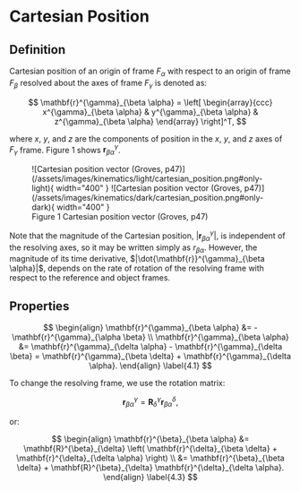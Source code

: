 # Cartesian Position

## Definition

Cartesian position of an origin of frame $F_\alpha$ with respect to an origin of frame $F_\beta$ resolved about the axes of frame $F_\gamma$ is denoted as:

$$
\mathbf{r}^{\gamma}_{\beta \alpha} = 
\left[
\begin{array}{ccc}
x^{\gamma}_{\beta \alpha} & y^{\gamma}_{\beta \alpha} & z^{\gamma}_{\beta \alpha}
\end{array}
\right]^T,
$$

where $x$, $y$, and $z$ are the components of position in the $x$, $y$, and $z$ axes of $F_\gamma$ frame. Figure 1 shows $\mathbf{r}^{\gamma}_{\beta \alpha}$.

<figure markdown>
  ![Cartesian position vector (Groves, p47)](/assets/images/kinematics/light/cartesian_position.png#only-light){ width="400" }
  ![Cartesian position vector (Groves, p47)](/assets/images/kinematics/dark/cartesian_position.png#only-dark){ width="400" }
  <figcaption>Figure 1 Cartesian position vector (Groves, p47)</figcaption>
</figure>

Note that the magnitude of the Cartesian position, $|\mathbf{r}^{\gamma}_{\beta \alpha}|$, is independent of the resolving axes, so it may be written simply as $r_{\beta \alpha}$. However, the magnitude of its time derivative, $|\dot{\mathbf{r}}^{\gamma}_{\beta \alpha}|$, depends on the rate of rotation of the resolving frame with respect to the reference and object frames.

## Properties

$$
\begin{align}
\mathbf{r}^{\gamma}_{\beta \alpha} &= -\mathbf{r}^{\gamma}_{\alpha \beta} \\
\mathbf{r}^{\gamma}_{\beta \alpha} &= \mathbf{r}^{\gamma}_{\delta \alpha} - \mathbf{r}^{\gamma}_{\delta \beta} = \mathbf{r}^{\gamma}_{\beta \delta} + \mathbf{r}^{\gamma}_{\delta \alpha}.
\end{align} \label{4.1}
$$

To change the resolving frame, we use the rotation matrix:

$$
\mathbf{r}^{\gamma}_{\beta \alpha} = \mathbf{R}^{\gamma}_{\delta} \mathbf{r}^{\delta}_{\beta \alpha}, \label{4.2}
$$

or:

$$
\begin{align}
\mathbf{r}^{\beta}_{\beta \alpha} &= \mathbf{R}^{\beta}_{\delta} \left( \mathbf{r}^{\delta}_{\beta \delta} + \mathbf{r}^{\delta}_{\delta \alpha} \right) \\
&= \mathbf{r}^{\beta}_{\beta \delta} + \mathbf{R}^{\beta}_{\delta} \mathbf{r}^{\delta}_{\delta \alpha}.
\end{align} \label{4.3}
$$